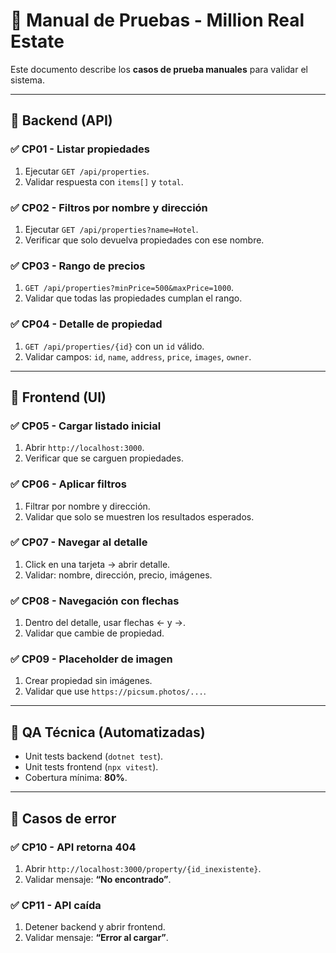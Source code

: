 # 🧪 Manual de Pruebas - Million Real Estate

Este documento describe los **casos de prueba manuales** para validar el sistema.

---

## 🔹 Backend (API)

### ✅ CP01 - Listar propiedades
1. Ejecutar `GET /api/properties`.
2. Validar respuesta con `items[]` y `total`.

### ✅ CP02 - Filtros por nombre y dirección
1. Ejecutar `GET /api/properties?name=Hotel`.
2. Verificar que solo devuelva propiedades con ese nombre.

### ✅ CP03 - Rango de precios
1. `GET /api/properties?minPrice=500&maxPrice=1000`.
2. Validar que todas las propiedades cumplan el rango.

### ✅ CP04 - Detalle de propiedad
1. `GET /api/properties/{id}` con un `id` válido.
2. Validar campos: `id`, `name`, `address`, `price`, `images`, `owner`.

---

## 🔹 Frontend (UI)

### ✅ CP05 - Cargar listado inicial
1. Abrir `http://localhost:3000`.
2. Verificar que se carguen propiedades.

### ✅ CP06 - Aplicar filtros
1. Filtrar por nombre y dirección.
2. Validar que solo se muestren los resultados esperados.

### ✅ CP07 - Navegar al detalle
1. Click en una tarjeta → abrir detalle.
2. Validar: nombre, dirección, precio, imágenes.

### ✅ CP08 - Navegación con flechas
1. Dentro del detalle, usar flechas ← y →.
2. Validar que cambie de propiedad.

### ✅ CP09 - Placeholder de imagen
1. Crear propiedad sin imágenes.
2. Validar que use `https://picsum.photos/...`.

---

## 🔹 QA Técnica (Automatizadas)

- Unit tests backend (`dotnet test`).  
- Unit tests frontend (`npx vitest`).  
- Cobertura mínima: **80%**.  

---

## 🔹 Casos de error

### ✅ CP10 - API retorna 404
1. Abrir `http://localhost:3000/property/{id_inexistente}`.
2. Validar mensaje: **“No encontrado”**.

### ✅ CP11 - API caída
1. Detener backend y abrir frontend.
2. Validar mensaje: **“Error al cargar”**.
